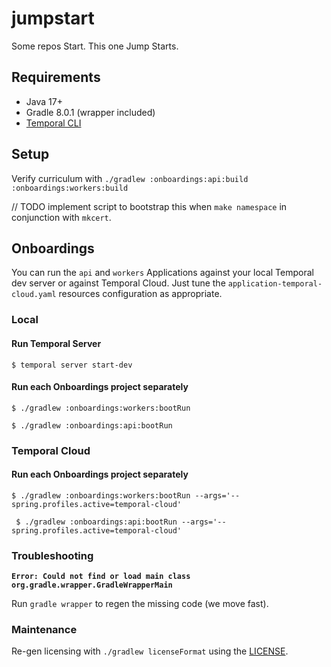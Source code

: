 # jumpstart
Some repos Start. This one Jump Starts.

## Requirements

* Java 17+
* Gradle 8.0.1 (wrapper included)
* [Temporal CLI](https://github.com/temporalio/cli)

## Setup

Verify curriculum with `./gradlew :onboardings:api:build :onboardings:workers:build`

// TODO implement script to bootstrap this when `make namespace` in conjunction with `mkcert`.

## Onboardings

You can run the `api` and `workers` Applications against your local Temporal dev server or
against Temporal Cloud. Just tune the `application-temporal-cloud.yaml` resources configuration as appropriate.


### Local

#### Run Temporal Server
``` $ temporal server start-dev ```

#### Run each Onboardings project separately

``` $ ./gradlew :onboardings:workers:bootRun ``` 

``` $ ./gradlew :onboardings:api:bootRun ```

### Temporal Cloud

#### Run each Onboardings project separately

``` $ ./gradlew :onboardings:workers:bootRun --args='--spring.profiles.active=temporal-cloud' ```

``` $ ./gradlew :onboardings:api:bootRun --args='--spring.profiles.active=temporal-cloud'```


### Troubleshooting

**`Error: Could not find or load main class org.gradle.wrapper.GradleWrapperMain`**

Run `gradle wrapper` to regen the missing code (we move fast).

### Maintenance

Re-gen licensing with `./gradlew licenseFormat` using the [LICENSE](LICENSE).


